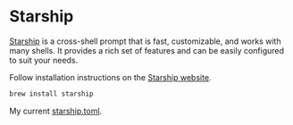 # Starship

[Starship](https://starship.rs/) is a cross-shell prompt that is fast, customizable, and works with many shells. It provides a rich set of features and can be easily configured to suit your needs.

Follow installation instructions on the [Starship website](https://starship.rs/).

```bash
brew install starship
```

My current [starship.toml](./starship.toml).

